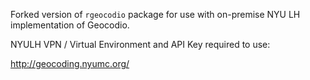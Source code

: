 Forked version of `rgeocodio` package for use with on-premise NYU LH implementation of Geocodio.

NYULH VPN / Virtual Environment and API Key required to use:

http://geocoding.nyumc.org/
